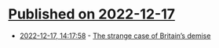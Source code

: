 # [Published on 2022-12-17](index.md)

* [2022-12-17, 14:17:58](https://news.ycombinator.com/item?id=34027930) - [The strange case of Britain’s demise](https://www.economist.com/britain/2022/12/12/the-strange-case-of-britains-demise)
